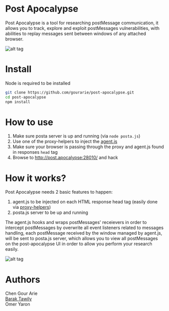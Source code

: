 # Post Apocalypse
Post Apocalypse is a tool for researching postMessage communication, it allows you to track, explore and exploit postMessages vulnerabilities, with abilities to replay messages sent between windows of any attached browser.

![alt tag](https://raw.githubusercontent.com/gourarie/post-apocalypse/master/images/posta.png)

# Install
Node is required to be installed
```bash
git clone https://github.com/gourarie/post-apocalypse.git
cd post-apocalypse
npm install
```

# How to use
1. Make sure posta server is up and running (via `node posta.js`)
2. Use one of the proxy-helpers to inject the [agent.js](https://github.com/gourarie/post-apocalypse/blob/master/src/agent.js)
3. Make sure your browser is passing through the proxy and agent.js found in responses `head` tag
4. Browse to http://post.apocalypse:28010/ and hack

# How it works? 
Post Apocalypse needs 2 basic features to happen:
1. agent.js to be injected on each HTML response head tag (easily done via [proxy-helpers](https://github.com/gourarie/post-apocalypse/tree/master/proxy-helpers))
2. posta.js server to be up and running

The agent.js hooks and wraps postMessages' receievers in order to intercept postMessages by overwrite all event listeners related to messages handling, each postMessage received by the window managed by agent.js, will be sent to posta.js server, which allows you to view all postMessages on the post-apocalypse UI in order to allow you perform your research easily.

![alt tag](https://raw.githubusercontent.com/gourarie/post-apocalypse/master/images/posta-architecture.png)
 

# Authors
Chen Gour Arie<br>
[Barak Tawily](https://quitten.github.io/)<br>
Omer Yaron